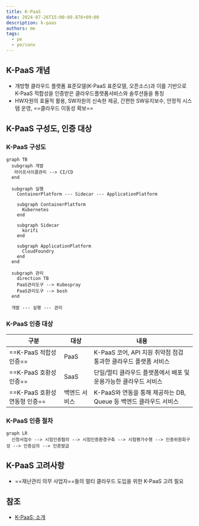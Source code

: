 ```yaml
---
title: K-PaaS
date: 2024-07-26T15:00:09.876+09:00
description: k-paas
authors: me
tags:
  - pe
  - pe/conv
---
```


## K-PaaS 개념

- 개방형 클라우드 플랫폼 표준모델(K-PaaS 표준모델, 오픈소스)과 이를 기반으로 K-PaaS 적합성을 인증받은 클라우드플랫폼서비스와 솔루션들을 통칭
- HW자원의 효율적 활용, SW자원의 신속한 제공, 간편한 SW유지보수, 안정적 시스템 운영, ==클라우드 이동성 확보==

## K-PaaS 구성도, 인증 대상

### K-PaaS 구성도

```mermaid
graph TB
  subgraph 개발
   라이프사이클관리 --> CI/CD
  end

  subgraph 실행
    ContainerPlatform --- Sidecar --- ApplicationPlatform

    subgraph ContainerPlatform
      Kubernetes
    end

    subgraph Sidecar
      korifi
    end

    subgraph ApplicationPlatform
      CloudFoundry
    end
  end

  subgraph 관리
    direction TB
    PaaS관리도구 --> Kubespray
    PaaS관리도구 --> bosh
  end

  개발 --- 실행 --- 관리
```

### K-PaaS 인증 대상

| 구분 | 대상 | 내용 |
| --- | --- | --- |
| ==K-PaaS 적합성 인증== | PaaS | K-PaaS 코어, API 지원 취약점 점검 통과한 클라우드 플랫폼 서비스 |
| ==K-PaaS 호환성 인증== | SaaS | 단일/멀티 클라우드 플랫폼에서 배포 및 운용가능한 클라우드 서비스 |
| ==K-PaaS 호환성 연동형 인증== | 백엔드 서비스 | K-PaaS와 연동을 통해 제공하는 DB, Queue 등 백엔드 클라우드 서비스 |

### K-PaaS 인증 절차

```mermaid
graph LR
  신청서접수 --> 시험인증협의 --> 시험인증환경구축 --> 시험평가수행 --> 인증위원회구성 --> 인증심의 --> 인증발급
```

## K-PaaS 고려사항

- ==재난관리 의무 사업자==들의 멀티 클라우드 도입을 위한 K-PaaS 고려 필요

## 참조

- [K-PaaS: 소개](https://k-paas.or.kr/intro/history)
